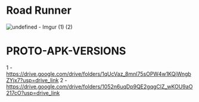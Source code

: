 # Road Runner

![undefined - Imgur (1) (2)](https://github.com/user-attachments/assets/5e97b600-6c71-459b-8584-0686f686450d)

# PROTO-APK-VERSIONS
1 - https://drive.google.com/drive/folders/1qUcVaz_8mnl75sOPW4w1KQjWngbZYjx7?usp=drive_link 
2 - https://drive.google.com/drive/folders/1052n6uqDp9QE2gqgClZ_wKOU9aO217cO?usp=drive_link
